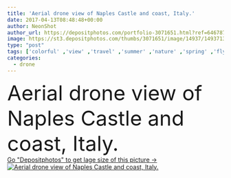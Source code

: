 ```yaml
---
title: 'Aerial drone view of Naples Castle and coast, Italy.'
date: 2017-04-13T08:48:48+00:00
author: NeonShot
author_url: https://depositphotos.com/portfolio-3071651.html?ref=64678756
image: https://st3.depositphotos.com/thumbs/3071651/image/14937/149371330/api_thumb_450.jpg?forcejpeg=true
type: "post"
tags: ['colorful' ,'view' ,'travel' ,'summer' ,'nature' ,'spring' ,'flying' ,'sunshine' ,'sunny' ,'sea' ,'landscape' ,'bird' ,'architecture' ,'building' ,'city' ,'house' ,'moving' ,'italian' ,'coast' ,'tourism' ,'landmark' ,'town' ,'panoramic' ,'skyline' ,'europe' ,'vacation' ,'hill' ,'daylight' ,'castle' ,'aerial' ,'fortress' ,'sights' ,'drone' ,'blue sky' ,'travel destination' ,'old town' ,'aerial view' ,'historic building' ,'touristic destination' ,'aerial landscape' ,'Naples Castle' ,'coastline seaside' ,'cityscape scene' ,'historic destination' ,'palace heritage' ,'italy gulf' ,'ancient iconic' ]
categories: 
  - drone
---
```

<div aling="center">
            <font size="60"> Aerial drone view of Naples Castle and coast, Italy.</font>   
</div>
<div>
    <a href='https://st3.depositphotos.com/thumbs/3071651/image/14937/149371330/api_thumb_450.jpg?forcejpeg=true?ref=64678756' target=_blank > Go "Depositphotos" to get lage size of this picture ->
        <img href='https://st3.depositphotos.com/thumbs/3071651/image/14937/149371330/api_thumb_450.jpg?forcejpeg=true?ref=64678756' src='https://st3.depositphotos.com/3071651/14937/i/950/depositphotos_149371330-stock-photo-aerial-drone-view-of-naples.jpg?forcejpeg=true' alt='Aerial drone view of Naples Castle and coast, Italy.' >
    </a>
</div>
